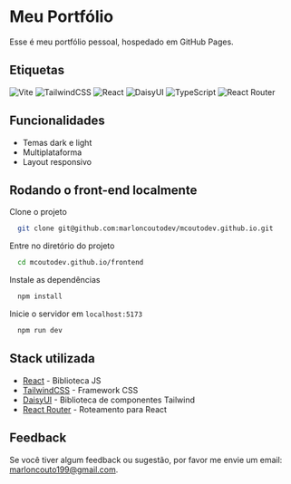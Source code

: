 # Meu Portfólio

Esse é meu portfólio pessoal, hospedado em GitHub Pages.

## Etiquetas

![Vite](https://img.shields.io/badge/vite-%23646CFF.svg?style=for-the-badge&logo=vite&logoColor=white)
![TailwindCSS](https://img.shields.io/badge/tailwindcss-%2338B2AC.svg?style=for-the-badge&logo=tailwind-css&logoColor=white)
![React](https://img.shields.io/badge/react-%2320232a.svg?style=for-the-badge&logo=react&logoColor=%2361DAFB)
![DaisyUI](https://img.shields.io/badge/daisyui-5A0EF8?style=for-the-badge&logo=daisyui&logoColor=white)
![TypeScript](https://img.shields.io/badge/typescript-%23007ACC.svg?style=for-the-badge&logo=typescript&logoColor=white)
![React Router](https://img.shields.io/badge/React_Router-CA4245?style=for-the-badge&logo=react-router&logoColor=white)

## Funcionalidades

-   Temas dark e light
-   Multiplataforma
-   Layout responsivo

## Rodando o front-end localmente

Clone o projeto

```bash
  git clone git@github.com:marloncoutodev/mcoutodev.github.io.git
```

Entre no diretório do projeto

```bash
  cd mcoutodev.github.io/frontend
```

Instale as dependências

```bash
  npm install
```

Inicie o servidor em `localhost:5173`

```bash
  npm run dev
```

## Stack utilizada

-   [React](https://react.dev/) - Biblioteca JS
-   [TailwindCSS](https://tailwindcss.com/) - Framework CSS
-   [DaisyUI](https://daisyui.com/) - Biblioteca de componentes Tailwind
-   [React Router](https://reactrouter.com/en/main) - Roteamento para React

## Feedback

Se você tiver algum feedback ou sugestão, por favor me envie um email: marloncouto199@gmail.com.
